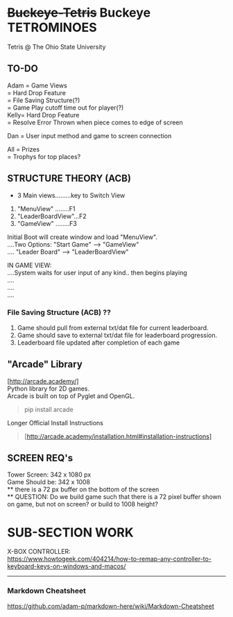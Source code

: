 # ~~Buckeye-Tetris~~ Buckeye TETROMINOES
Tetris @ The Ohio State University

## TO-DO
Adam = Game Views  
     = Hard Drop Feature  
     = File Saving Structure(?)  
     = Game Play cutoff time out for player(?)  
Kelly= Hard Drop Feature  
     = Resolve Error Thrown when piece comes to edge of screen

Dan  = User input method and game to screen connection  

All  = Prizes  
     = Trophys for top places?  

## STRUCTURE THEORY (ACB)  
- 3 Main views.........key to Switch View  
1. "MenuView"  ........F1  
2. "LeaderBoardView"...F2  
3. "GameView"  ........F3  

Initial Boot will create window and load "MenuView".  
....Two Options: "Start Game"    --> "GameView"  
....             "Leader Board"  --> "LeaderBoardView"  

IN GAME VIEW:  
....System waits for user input of any kind.. then begins playing  
....  
....  
....  

### File Saving Structure (ACB) ??  
1. Game should pull from external txt/dat file for current leaderboard.  
2. Game should save to external txt/dat file for leaderboard progression.  
3. Leaderboard file updated after completion of each game  




## "Arcade" Library
[http://arcade.academy/]  
Python library for 2D games.   
Arcade is built on top of Pyglet and OpenGL.  

> pip install arcade

Longer Official Install Instructions  
> [http://arcade.academy/installation.html#installation-instructions]



## SCREEN REQ's
Tower Screen:     342 x 1080 px  
Game Should be:   342 x 1008  
** there is a 72 px buffer on the bottom of the screen  
** QUESTION: Do we build game such that there is a 72 pixel buffer shown on game, but not on screen? or build to 1008 height?  

# SUB-SECTION WORK
X-BOX CONTROLLER:  
https://www.howtogeek.com/404214/how-to-remap-any-controller-to-keyboard-keys-on-windows-and-macos/




-----------------------------------------------  
### Markdown Cheatsheet
https://github.com/adam-p/markdown-here/wiki/Markdown-Cheatsheet
